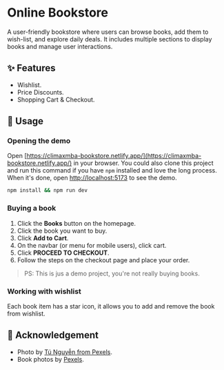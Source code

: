 # Online Bookstore

A user-friendly bookstore where users can browse books, add them to wish-list, and explore daily deals. It includes multiple sections to display books and manage user interactions.

## ✨ Features

- Wishlist.
- Price Discounts.
- Shopping Cart & Checkout.

## 🚀 Usage

### Opening the demo
Open [https://climaxmba-bookstore.netlify.app/](https://climaxmba-bookstore.netlify.app/) in your browser. You could also clone this project and run this command if you have `npm` installed and love the long process. When it's done, open [http://localhost:5173](http://localhost:5173) to see the demo. 
```bash
npm install && npm run dev
```

### Buying a book
1. Click the **Books** button on the homepage.
2. Click the book you want to buy.
3. Click **Add to Cart**.
4. On the navbar (or menu for mobile users), click cart.
5. Click **PROCEED TO CHECKOUT**.
6. Follow the steps on the checkout page and place your order.
> PS: This is jus a demo project, you're not really buying books.

### Working with wishlist
Each book item has a star icon, it allows you to add and remove the book from wishlist.

## 🙏 Acknowledgement

- Photo by [Tú Nguyễn from Pexels](https://www.pexels.com/photo/beautiful-fairy-in-white-dress-1545590/).
- Book photos by [Pexels](https://www.pexels.com/).
